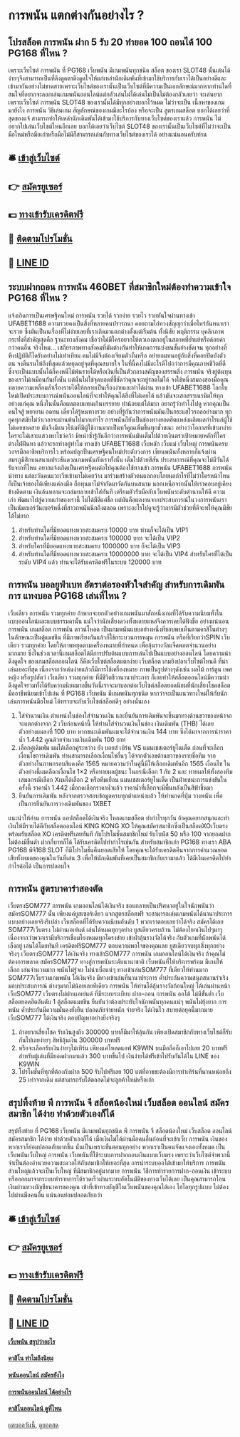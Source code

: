 # การพนัน แตกต่างกันอย่างไร ?
## โปรสล็อต การพนัน ฝาก 5 รับ 20 ทำยอด 100 ถอนได้ 100 PG168 ที่ไหน ?
เพราะเว็บไซต์ การพนัน ที่ PG168 เว็บพนัน มีเกมพนันทุกชนิด สล็อต ของเรา SLOT48 นั้นเล่นได้ง่ายๆจึงสามารถเป็นที่ดึงดูดตาดึงดูดใจให้แก่เหล่านักเดิมพันที่เข้ามาใช้บริการกับเราได้เป็นอย่างดีและเข้ามากันอย่างไม่ขาดสายเพราะเว็บไซต์ของเรานั้นเป็นเว็บไซต์ที่มีความเป็นเอกลักษณ์มากหากท่านใดที่สนใจที่อยากจะลอกเล่นเกมพนันออนไลน์แต่กลัวเล่นไม่ได้เล่นไม่เป็นไม่ต้องกลัวเลยว่า จะเล่นยากเพราะเว็บไซต์ การพนัน SLOT48 ของเรานั้นได้มีทุกอย่างบอกไว้หมด ไม่ว่าจะเป็น เนื้อหาของเกมมายังไง การพนัน วิธีเล่นเกม สัญลักษณ์ของเกมมีอะไรบ้อง หรือจะเป็น สูตรเกมสล็อต บอกได้เลยว่าที่สุดของแจ้ สามารถทำให้เหล่านักเดิมพันได้เข้ามาใช้บริการกับทางเว็บไซต์ของเราแล้ว การพนัน ไม่อยากไปเล่นเว็บไซต์ไหนอีกเลย บอกได้เลยว่าเว็บไซต์ SLOT48 ของเรานั้นเป็นเว็บไซต์ที่ไม่ว่าจะเป็นมือใหม่หรือมือเก่าหรือมือไม่มีก็สามารถเล่นกับทางเว็บไซต์ของเราได้ อย่างแน่นอนครับท่าน

## 🛎 [เข้าสู่เว็บไซต์](https://bit.ly/3SdLNi2)
## 👉 [สมัครยูเซอร์](https://bit.ly/3SdLNi2)
## 💵 [ทางเข้ารับเครดิตฟรี](https://bit.ly/3dyRKHj)
## 👑 [ติดตามโปรโมชั่น](https://bit.ly/3dyRKHj)
## 📱 [LINE ID](https://bit.ly/3dyRKHj)

## ระบบฝากถอน การพนัน 460BET ที่สมาชิกใหม่ต้องทำความเข้าใจ PG168 ที่ไหน ?
แจ้งเกิดการเป็นเศรษฐีคนใหม่ การพนัน รวยได้ รวยง่าย รวยไว รวยทันใจผ่านทางเข้า UFABET1688 ความรวยคงเป็นสิ่งที่หลายคนปรารถนา คอยถามไถ่ทวงสัญญาว่าเมื่อไหร่กันหนาเราจะรวย ซึ่งมันเป็นนเรื่องที่ไม่ง่ายเลยที่เราเกิดมาแตกต่างตั้งแต่เริ่มต้น ทั้งนิสัย พฤติกรรม บุคลิกภาพ กระทั่งที่สำคัญสุดคือ ฐานะทางสังคม เชื่อว่าไม่มีใครอยากให้ตวเองตกอยู่ในสภาพที่ย่ำแย่หรือด้อยค่ากว่าคนอื่น จริงไหม… เสถียรภาพทางสังคมที่มันต่างกันทำให้เกดการแบ่งชนชั้นย่างชัดเจน ทุกอย่างที่พึงปฏิบัติก็ไดรับอย่างไม่เท่าเทียม คนไม่มีจึงต้องเจียมตัวงั้นหรือ อย่ายอมทนอยู่กับสิ่งที่คอยปิดบังตัวตน จงดิ้นรนให้ถึงที่สุดแล้วหยุดอยู่จุดที่คุณสบายใจ ในที่นี้คงไม่มีอะไรดีไปกว่าการมีคุณภาพชีวิตที่ดี ซึ่งจะเป็นแบบนั้นได้ก็คงหนีไม้พ้นรายได้หรือเงินที่เป็นตัวกลางสคัญของสรรพสิ่ง การพนัน จริงยู่ต้นทุนของเราไม่เหมือนกันทั้งนั้น แต่นั่นไม่ใช่จุดบอดที่ชี้ชัดว่าคุณจะอยู่รอดไม่ได้ จงใช้หนึ่งสมองสองมือคุณทลายความเหลื่อมล้ำเรื่องรายได้ให้กลายเป็นเรื่องง่ายและทำได้ผ่าน ทางเข้า UFABET1688 โลกใบใหม่เปิดประสบบการณ์พนันออนไลน์ที่จะทำให้คุณได้สิ่งที่ไม่เคยได้ แล้วมันจะเสกสรรเนรมิตให้ทุกอย่างแก่คุณ หนึ่งในนั้นคือผลตอบแทนเกินบรรยาย ทำน้อยแต่ได้มาก อยากรู้ว่าทำไงไปดู หากคุณเป็นคนใจสู้ พยายาม อดทน เดี๋ยวได้รู้หนทางรวย
อย่างที่รู้กันว่าการพนันมันเป็นกระแสไวรอลอย่างมาก ทุกยุคทุกสมัยไม่ว่าเวลาจะผ่านพ้นไปมากเท่าไร การพนันก็ยังเป็นช่องทางยอดฮิตแหล่งผลิตผลกำไรแก่ผู้ใช้ไม่เคยขาดสาย มันจึงมีแนวโน้มที่มีผู้ใช้งานมากเป็นทวีคูณเพิ่มขึ้นทุกชั่วขณะ อย่างว่าโอกาสที่เข้ามาง่ายใครจะไม่เสาะแสวงหาไขว่คว้า มิหนำซ้ำรู้กันอีกว่าการพนันมันเต็มไปด้วยเงินตราเป้าหมายหลักที่ใครต่างใฝ่ฝันหา แล้วจะรอท่าอยู่ทำไม ทางเข้า UFABET1688 เว็บหลัก เว็บแม่ เว็บใหญ่ การพนันครบวงจรมืออาชีพบริการไว พร้อมปลุกปั้นเศรษฐีคนใหม่ประดับวงการ เซียนพนันทั้งหลายก็แจ้งผ่านสมรภูมิสึกบนสนามประชันดวลเกมพนันกับเราทั้งนั้น เต็มไปด้วยสีสัน ประสบการณ์ที่คุณจะไม่มีวันได้รับจากที่ไหน อยากแจ้งเกิดเป็นเศรษฐีคนต่อไปคุณต้องใช้ทางเข้า การพนัน UFABET1688 การพนัน นำทาง แต่ละวันคนแวะเวียเข้ามาไม่เคยว้าง มาร่วมสร้างตัวตนแลกอบโกยผลกำไรที่ไม่ว่าใครหน้าไหนก็เป็นเจ้าของได้เพียงแค่ลงมือ ถือทุนมาไม่จำกัดมาวัดกันบนสนาม นอกเหนือจากนั้นให้เราคอบอยู่เคียงข้างติดตาม เงินล้นหลามจะถล่มทลายเข้าใส่ทันที เตรียมตัวรับมือกับเว็บพนันระดับตำนานให้ดี ความเก่า พัฒนาไปสู่ความเก๋าของเรานี้ ไม่ได้มีดีแค่ชื่อ แต่มันคือผลงานจากประสบการณ์ในวงการพนันเราเป็นนัมเบอร์วันเบอร์หนึ่งที่สาวกพนันนึกถึงตลอด เพราะอะไรไปดูจะรู้ว่าการมีตัวช่วยที่ดีจะทให้คุณมีชัยได้ไม่ยาก
1. สำหรับท่านใดที่มียอดแทงหวยสะสมครบ 10000 บาท ท่านก็จะได้เป็น VIP1
2. สำหรับท่านใดที่มียอดแทงหวยสะสมครบ 100000 บาท จะได้เป็น VIP2
3. สำหรับใครที่มียอดแทงหวยสะสมครบ 1000000 บาท ก็จะได้เป็น VIP3
4. สำหรับท่านใดที่มียอดแทงหวยสะสมครบ 10000000 บาท จะได้เป็น VIP4 สำหรับใครที่ได้เป็นระดับ VIP4 แล้ว ท่านจะได้รับเครดิตฟรีในระบบ 120000 บาท

## การพนัน บอลยูฟ่าเบท อัตราต่อรองหัวใจสำคัญ สำหรับการเดิมพันการ แทงบอล PG168 เล่นที่ไหน ?
เว็บเดียว การพนัน รวมทุกค่าย ถ้าหากจะยกตัวอย่างเกมพนันมาสักหนึ่งเกมที่ได้รับความนิยมทั้งในแบบออนไลน์และแบบธรรมดานั้น แน่ใจว่านักเสี่ยงดวงทั้งหลายแหล่จึงควรเคยได้ฟังชื่อ อย่างแน่นอน การพนัน เกมสล็อต การพนัน ดาวน์โหลด เป็นเกมพนันแบบอย่างหนึ่งที่ชอบพบเห็นตามคาสิโนต่างๆในลักษณะเป็นตู้แมชชีน ที่มีภาพเรียงกันแล้วก็ใช้กระบวนการหมุน การพนัน หรือที่เรียกว่าSPIN เว็บเดียว รวมทุกค่าย โดยให้ภาพหยุดตามเครื่องหมายที่กำหนด เพื่อลุ้นรางวัลแจ็คพอตจำนวนอย่างมากมาย ซึ่งในช่วงเวลานี้เกมสล็อตได้มีการปรับต้นแบบการเล่นไปเป็นแบบอย่างออนไลน์ โดยความน่าดึงดูดใจ ของเกมสล็อตออนไลน์ ก็คือเว็บไซต์สล็อตแตกง่าย เว็บสล็อต เกมยิงปลาเว็บไซต์ไหนดี ที่น่าเล่นเยอะที่สุด เนื่องจากว่าเล่นง่ายแล้วก็มีการใช้เครื่องหมาย ภาพเป็นรูปต่างๆดังเช่น ผลไม้ การ์ตูน เพศหญิง หรือรูปสัตว์ เว็บเดียว รวมทุกค่าย ที่มีชีวิตชีวานานาประการ ก็เลยทำให้สล็อตออนไลน์มีความน่าดึงดูดใจรวมทั้งได้รับความนิยมมากขึ้นวันนี้เราจะมาบอกต่อเว็บไซต์สล็อตยอดนิยมที่นักเสี่ยงโชคสล็อตมืออาชีพนิยมเข้าไปเล่น ที่ PG168 เว็บพนัน มีเกมพนันทุกชนิด หากว่าจะเป็นแนวทางใหม่ให้กับนักเล่นการพนันมือใหม่ ได้ทราบจะกับเว็บไซต์สล็อตดีๆ อย่างนั่นเอง
1. ใส่จำนวนเงิน ตำแหน่งในช่องใส่จำนวนเงิน และยืนยันการเดิมพันจะขึ้นมาทางด้านขวาของหน้าจอ จะแตกต่างจาก 2 เว็บก่อนหน้านี้ ให้ท่านใส่จำนวนเงินในช่อง เงินเดิมพัน (THB) ได้เลย ตัวอย่างผมลงที่ 100 บาท หากชนะเดิมพันผมจะได้จำนวนเงิน 144 บาท ซึ่งได้มาจากการนำราคาน้ำ 1.442 คูณด้วยจำนวนเงินเดิมพัน 100 บาท
2. เลือกคู่เดิมพัน ผมได้เลือกคู่ระหว่าง ยัง บอยส์ เบิร์น VS แมนเชสเตอร์ยูไนเต็ด ก่อนที่จะเลือกเงื่อนไขการเดิมพัน ท่านสามารถเลือกเงื่อนไขอื่นๆ ได้จากตัวเลขด้านขวาของรายชื่อทีม จากตัวอย่างในภาพกรอบสีแดงคือ 1565 หมายความว่าในคู่นี้มีให้เลือกเดิมพันอีก 1565 เงื่อนไข ในตัวอย่างนี้ผมเลือกเงื่อนไข 1×2 หรือทายผลผู้ชนะ ในกรณีเลือก 1 กับ 2 และ ทายผลให้ทั้งสองทีมเสมอกรณีเลือก Xผมได้เลือก 2 หรือทีมเยือน แมนเชสเตอร์ยูไนเต็ด เป็นฝ่ายชนะการแข่งขันในครั้งนี้ ราคาน้ำ 1.442 เมื่อกดเลือกราคาน้ำแล้ว ราคาน้ำที่เลือกจะมีพื้นหลังเป็นสีฟ้าขึ้นมา
3. ยืนยันการเดิมพัน หลังจากตรวจสอบข้อมูลครบทุกตำแหน่งแล้ว ให้ท่านกดที่ปุ่ม วางพนัน เพื่อเป็นการยืนยันการวางเดิมพันของ 1XBET

แนะนำให้อ่าน การพนัน แอปสล็อตได้เงินจริง โหลดเกมสล็อต ทำกำไรทุกวัน
ถ้าคุณอยากสนุกและทำเงินให้มีรายได้ดีกับสล็อตออนไลน์ KING KONG XO ให้คุณสมัครสมาชิกซึ่งเป็นสล็อตXOเว็บตรง พร้อมรับสล็อต XO เครดิตฟรีเลยทันที กับโปรโมชั่นสมาชิกใหม่ รับโบนัส 50 หรือ 100 จากยอดฝาก ไม่ต้องมีขึ้นต่ำ ฝากกี่บาทก็ได้ ได้รับเครดิตไปทำกำไรเช่นกัน สำหรับสมาชิกเก่า PG168 ทางเรา ABA PG168 พีจี168 SLOT ก็มีโปรโมชั่นคืนยอดเสียให้ โดยคุณจะได้รับเครดิตคืนจากการคำนวณยอดเสียทั้งหมดของคุณในวันที่เล่น 3 เพื่อให้นักเดิมพันที่เคยเป็นสมาชิกกับเรามาแล้ว ได้มีเงินเครดิตไปทำกำไรต่อได้ เป็นการปลอบใจ

## การพนัน สูตรบาคาร่าสองตัด
เว็บตรงSOM777 การพนัน เกมออนไลน์ได้เงินจริง ชอบกลายเป็นปริศนาอยู่ในใจนักพนันว่า สมัครSOM777 นั้น เพียงแค่ยูสเซอร์เดียว แจกสูตรสล็อตฟรี จะสามารถเล่นเกมพนันได้นานาประการแบบอย่างเลยจริงรึเปล่า เว็บสล็อตที่ได้รับความนิยมอันดับ 1 พวกเราตอบเลยว่าได้จริง สมัครได้เลย SOM777เว็บตรง ไม่ผ่านเอเย่นต์ เล่นได้หมดทุกๆอย่าง ยูสเดียวครบถ้วน ไม่ต้องโยกเงินไปๆมาๆ เนื่องจากว่าพวกเรามีบริการเชื่อมโยงหมดทุกโครงข่าย เข้าฝ่าลุ้นรางวัลได้จริง กับตัวเกมที่นักพนันได้เล็งอยู่ เล่นได้โดยทันที เครดิตฟรีSOM777 ตอบความพอใจของคุณเลย ยูสเดียวจบทุกสิ่งทุกอย่างจริงๆ เว็บตรงSOM777 ได้เงินจริง
ทางเข้าSOM777 การพนัน เกมออนไลน์ได้เงินจริง ถ้าคุณไม่ต้องการพลาด สมัครSOM777 ทางสู่การพนันระดับนานาชาติ เว็บพนันที่ให้บริการพร้อม มีเกมให้เลือก เล่นจำนวนมาก พนันไม่รู้จบ ไม่น่าเบื่อแน่ๆ ทางเข้าเล่นSOM777 ที่เดียวให้ท่านมาก SOM777เว็บรวมเกมพนัน ได้เงินจริง มีทางเข้าเล่นที่นานาประการ ค้ำประกันความสนุกสนานร่าเริง มอบประสบการณ์ ต่างๆมากไม่น้อยเลยทีเดียว การพนัน ให้ท่านได้ลุ้นรางวัลก้อนใหญ่ ได้เล่นผ่านหน้า เว็บSOM777 เว็บตรงไม่ผ่านเอเย่นต์ ที่มีระบบระเบียบ ฝาก-ถอน การพนัน ออโต้ ไม่มีขั้นต่ำ เว็บสล็อตยอดฮิตอันดับ 1 ตู้สล็อตแมชชีน ยืนยันว่าต้องประทับใจนักพนันทุกคนแน่ๆ พนันไม่ยุ้งยาก การพนัน ค้ำประกันมีความมั่นคงยั่งยืน ปลอดภัยจ่ายหนัก จ่ายจริง ได้เงินไว สบายต่อยุคนี้มากมาย เว็บSOM777 ได้เงินจริง ตอบปัญหาอย่างยิ่งจริงๆ
1. ถ้าอยากเสี่ยงโชค รับเงินสูงถึง 300000 บาทก็มีมาให้ลุ้นกัน เพียงเปิดสมาชิกกับทางเว็บไซต์ก็รับกันไปเลยง่ายๆ สิทธิลุ้นเงิน 300000 บาทฟรี
2. หรือจะเลือกรับเงินง่ายๆไม่เทิร์น เพียงแค่โหลดแอฟ K9WIN บนมือถือก็เอาไปเลย 20 บาทฟรี สำหรับผู้เล่นที่มียอดฝากมาแล้ว 300 บาทขึ่นไป เงินง่ายได้ฟรีเข้าไปรับกันได้ใน LINE ของ K9WIN
3. โปรโมชั่นที่ทุกที่ต้องกับฝาก 500 รับไปฟรีเลย 100 แต่ที่อาขขะต้องมีการทำเทิร์นที่นานหน่อยถึง 25 เท่าจากเดิม แต่สามารถรับได้ตลอดไม่จะลูกค้าใหม่หรือเก่า

## สรุปทิ้งท้าย พี การพนัน จี สล็อตน้องใหม่ เว็บสล็อต ออนไลน์ สมัครสมาชิก ได้ง่าย ทำด้วยตัวเองก็ได้
สรุปทิ้งท้าย ที่ PG168 เว็บพนัน มีเกมพนันทุกชนิด พี การพนัน จี สล็อตน้องใหม่ เว็บสล็อต ออนไลน์ สมัครสมาชิก ได้ง่าย ทำด้วยตัวเองก็ได้ เมื่อเงินไม่ได้ผ่านมือคนอื่นก่อนที่จะเข้าเว็บ การพนัน เงินของพวกเราก็ย่อมปลอดภัยมากขึ้น นั่นเป็นเพราะขั้นตอนทุกอย่าง พวกเราเป็นคนจัดแจงเองทั้งหมด เป็นเว็บพนันเว็บใหญ่ การพนัน เว็บพนันที่ใช้ระบบการฝากถอนเงินแบบเว็บตรง เพราะว่าเว็บไซต์จำพวกนี้จำเป็นต้องอำนวยความสะดวกให้กับสมาชิกให้เยอะที่สุด
การนำระบบออโต้เข้ามาให้บริการ การพนัน ส่วนใหญ่แล้วจะเป็นเว็บใหญ่ ที่มีสมาชิกอยู่มากมาย การพนัน วิธีการทำรายการฝาก-ถอนเงิน เข้าระบบ หรือออกมาจากระบบทำรายการได้รวดเร็วผ่านระบบอัตโนมัติของทางเว็บได้เลย เป็นคุณสามารถโอนเงินผ่านทางบัญชีธนาคารของคุณ เข้าที่เข้าทางบัญชีในเว็บพนันของคุณได้เอง ไฮโลทุกรูปแบบ ไม่ต้องไปผ่านมือคนอื่น แน่นอนย่อมปลอดภัยกว่า

## 🛎 [เข้าสู่เว็บไซต์](https://bit.ly/3SdLNi2)
## 👉 [สมัครยูเซอร์](https://bit.ly/3SdLNi2)
## 💵 [ทางเข้ารับเครดิตฟรี](https://bit.ly/3dyRKHj)
## 👑 [ติดตามโปรโมชั่น](https://bit.ly/3dyRKHj)
## 📱 [LINE ID](https://bit.ly/3dyRKHj)

#### [เว็บพนัน สรุปว่าอะไร](https://atom.io/themes/เว็บพนัน%20สรุปว่าอะไร)
#### [คาสิโน ทำไมถึงนิยม](https://atom.io/themes/คาสิโน%20ทำไมถึงนิยม)
#### [พนันออนไลน์ สมัครยังไง](https://atom.io/themes/พนันออนไลน์%20สมัครยังไง)
#### [การพนันออนไลน์ ได้อย่างไร](https://atom.io/themes/การพนันออนไลน์%20ได้อย่างไร)
#### [คาสิโนออนไลน์ ดูที่ไหน](https://atom.io/themes/คาสิโนออนไลน์%20ดูที่ไหน)

[ผลบอลวันนี้](https://siamsport.tv "ผลบอลวันนี้"), [ดูบอลสด](https://siamsport.tv/ดูบอลสด "ดูบอลสด")